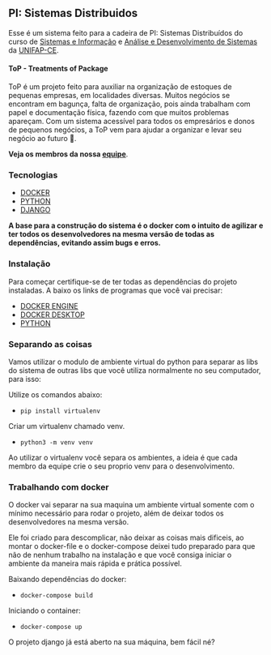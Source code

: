 ## PI: Sistemas Distribuidos

Esse é um sistema feito para a cadeira de PI: Sistemas Distribuídos do curso de <a href="https://unifapce.edu.br/cursos/sistemas-de-informacao/">Sistemas e Informação</a> e <a href="https://unifapce.edu.br/cursos/analise-e-desenvolvimento-de-sistemas/">Análise e Desenvolvimento de Sistemas</a> da <a href="https://unifapce.edu.br/">UNIFAP-CE</a>.

#### ToP - Treatments of Package

ToP é um projeto feito para auxiliar na organização de estoques de pequenas empresas, em localidades diversas. Muitos negócios se encontram em bagunça, falta de organização, pois ainda trabalham com papel e documentação física, fazendo com que muitos problemas apareçam. Com um sistema acessível para todos os empresários e donos de pequenos negócios, a ToP vem para ajudar a organizar e levar seu negócio ao futuro 🚀.

<strong>Veja os membros da nossa <a href="https://github.com/orgs/ToP-Projeto-Integrador/people">equipe</a></strong>.

### Tecnologias

- [DOCKER](https://www.docker.com/)
- [PYTHON](https://www.python.org/)
- [DJANGO](https://www.djangoproject.com/)

<!-- COMPLETAR RESPONSAVEL PELO FRONT
- [BOOTSTRAP](https://getbootstrap.com/) 

-->

<!-- COMPLETAR RESPONSAVEL PELO BANCO
- [BANCO](https://www.postgresql.org/)

-->

<strong>A base para a construção do sistema é o docker com o intuito de agilizar e ter todos os desenvolvedores na mesma versão de todas as dependências, evitando assim bugs e erros.</strong>

### Instalação

Para começar certifique-se de ter todas as dependências do projeto instaladas. A baixo os links de programas que você vai precisar:

- [DOCKER ENGINE](https://docs.docker.com/engine/install/ubuntu/#install-using-the-repository)
- [DOCKER DESKTOP](https://docs.docker.com/desktop/install/ubuntu/#install-docker-desktop)
- [PYTHON](https://www.python.org/downloads/)


### Separando as coisas

Vamos utilizar o modulo de ambiente virtual do python para separar as libs do sistema de outras libs que você utiliza normalmente no seu computador, para isso:

Utilize os comandos abaixo:
- ```pip install virtualenv```


Criar um virtualenv chamado venv.
- ```python3 -m venv venv``` 

Ao utilizar o virtualenv você separa os ambientes, a ideia é que cada membro da equipe crie o seu proprio venv para o desenvolvimento.

### Trabalhando com docker

O docker vai separar na sua maquina um ambiente virtual somente com o mínimo necessário para rodar o projeto, além de deixar todos os desenvolvedores na mesma versão.

Ele foi criado para descomplicar, não deixar as coisas mais dificeis, ao montar o docker-file e o docker-compose deixei tudo preparado para que não de nenhum trabalho na instalação e que você consiga iniciar o ambiente da maneira mais rápida e prática possível.


Baixando dependências do docker:
- ```docker-compose build```

Iniciando o container:
- ```docker-compose up```

O projeto django já está aberto na sua máquina, bem fácil né?
